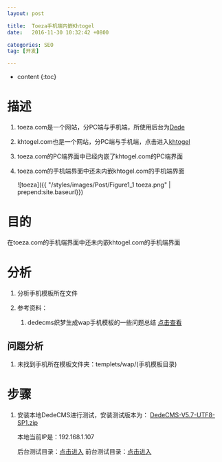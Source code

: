 ```yaml
---
layout: post

title:  Toeza手机端内嵌Khtogel
date:   2016-11-30 10:32:42 +0800

categories: SEO
tag: [开发]

---
```


* content
{:toc}


# 描述 #


1.	toeza.com是一个网站，分PC端与手机端，所使用后台为[Dede](http://www.toeza.com/)

2.	khtogel.com也是一个网站，分PC端与手机端，点击进入[khtogel](http://khtogel.com/)

3.	toeza.com的PC端界面中已经内嵌了khtogel.com的PC端界面

4.	toeza.com的手机端界面中还未内嵌khtogel.com的手机端界面

	![toeza]({{ "/styles/images/Post/Figure1_1 toeza.png" | prepend:site.baseurl}})


# 目的 #


在toeza.com的手机端界面中还未内嵌khtogel.com的手机端界面


# 分析 #

1.	分析手机模板所在文件

2.	参考资料：
	
	1.	dedecms织梦生成wap手机模板的一些问题总结 
	[点击查看](http://jingyan.baidu.com/article/a24b33cd74e5db19ff002b69.html)


## 问题分析 ##
1.	未找到手机所在模板文件夹：templets/wap/(手机模板目录)


# 步骤 #

1.	安装本地DedeCMS进行测试，安装测试版本为： 
	[DedeCMS-V5.7-UTF8-SP1.zip](www.pcdd286.com/DedeCMS-V5.7-UTF8-SP1.zip)

	本地当前IP是：192.168.1.107

	后台测试目录：[点击进入](http://localhost/DedeCMS/uploads/dede/login.php?gotopage=%2FDedeCMS%2Fuploads%2Fdede%2F) 
	前台测试目录：[点击进入](http://localhost/DedeCMS/uploads/index.php?upcache=1)
